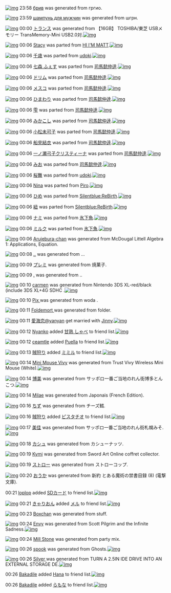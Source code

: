 [![img](http://gdrive-cdn.herokuapp.com/get/0B-nxIpt4DE2TbmczLU8wcFc2Mzg/50x50x,PD0,PB1,PD1,P80,PD0,PB8,PD0,PB2.png,qw=88,ah=88,aface=true.pagespeed.ic.QPekG7auk0.png)](http://www.barcodekanojo.com/kanojo/2890423/%D0%B1%D1%80%D0%B8%D0%B2) 23:58 [брив](http://www.barcodekanojo.com/kanojo/2890423/%D0%B1%D1%80%D0%B8%D0%B2) was generated from гргио.

[![img](http://gdrive-cdn.herokuapp.com/get/0B-nxIpt4DE2TV0tOazNNTm9YRFE/50x50x,PD1,P88,PD0,PB0,PD0,PBC,PD0,PBF,PD1,P83,PD0,PBD,PD1,P8C,P20,PD0,PB4,PD0,PBB,PD1,P8F,P20,PD0,PBC,PD1,P83,PD0,PB6,PD1,P87,PD0,PB8,PD0,PBD.png,qw=88,ah=88,aface=true.pagespeed.ic.4sNfxs9dev.png)](http://www.barcodekanojo.com/kanojo/2890424/%D1%88%D0%B0%D0%BC%D0%BF%D1%83%D0%BD%D1%8C%20%D0%B4%D0%BB%D1%8F%20%D0%BC%D1%83%D0%B6%D1%87%D0%B8%D0%BD) 23:59 [шампунь для мужчин](http://www.barcodekanojo.com/kanojo/2890424/%D1%88%D0%B0%D0%BC%D0%BF%D1%83%D0%BD%D1%8C%20%D0%B4%D0%BB%D1%8F%20%D0%BC%D1%83%D0%B6%D1%87%D0%B8%D0%BD) was generated from шгрн.

[![img](http://gdrive-cdn.herokuapp.com/get/0B-nxIpt4DE2TeG5wbXVKUnptSkU/50x50x,PE3,P83,P88,PE3,P83,PA9,PE3,P83,PB3,PE3,P82,PB9.png,qw=88,ah=88,aface=true.pagespeed.ic.XCwpEZIyMQ.png)](http://www.barcodekanojo.com/kanojo/2890425/%E3%83%88%E3%83%A9%E3%83%B3%E3%82%B9) 00:00 [トランス](http://www.barcodekanojo.com/kanojo/2890425/%E3%83%88%E3%83%A9%E3%83%B3%E3%82%B9) was generated from 【16GB】 TOSHIBA/東芝 USBメモリー TransMemory-Mini USB2.0対.[![img](http://gdrive-cdn.herokuapp.com/get/0B-nxIpt4DE2TcGsyWTRNR1UxVEk/50x50x,PE3,P80,P9016GB,PE3,P80,P91,P20TOSHIBA,P2F,PE6,P9D,PB1,PE8,P8A,P9D,P20USB,PE3,P83,PA1,PE3,P83,PA2,PE3,P83,PAA,PE3,P83,PBC,P20TransMemory-Mini,P20USB2.0,PE5,PAF,PBE.jpg,qw=88,ah=88.pagespeed.ic.RHLQQj-IP3.jpg)](http://www.barcodekanojo.com/product_images/barcode/5513425/1397660352/50x50x,PE3,P80,P9016GB,PE3,P80,P91,P20TOSHIBA,P2F,PE6,P9D,PB1,PE8,P8A,P9D,P20USB,PE3,P83,PA1,PE3,P83,PA2,PE3,P83,PAA,PE3,P83,PBC,P20TransMemory-Mini,P20USB2.0,PE5,PAF,PBE.jpg,qw=88,ah=88.pagespeed.ic.RHLQQj-IP3.jpg) 

[![img](http://gdrive-cdn.herokuapp.com/get/0B-nxIpt4DE2TamRJVFRLXzc2WW8/Stacy.png)](http://www.barcodekanojo.com/kanojo/2816117/Stacy) 00:06 [Stacy](http://www.barcodekanojo.com/kanojo/2816117/Stacy) was parted from [HI I'M MATT](http://www.barcodekanojo.com/kanojo/2816117/Stacy).[![img](http://gdrive-cdn.herokuapp.com/get/0B-nxIpt4DE2TMHNDaktHY1BRWWc/HI+I%27M+MATT.jpg)](http://www.barcodekanojo.com/user/261287/HI%20I%27M%20MATT) 

[![img](http://gdrive-cdn.herokuapp.com/get/0B-nxIpt4DE2TOVN6eW9KX1FwMVE/%E5%8D%83%E6%AD%B3.png)](http://www.barcodekanojo.com/kanojo/1285459/%E5%8D%83%E6%AD%B3) 00:06 [千歳](http://www.barcodekanojo.com/kanojo/1285459/%E5%8D%83%E6%AD%B3) was parted from [udoki](http://www.barcodekanojo.com/kanojo/1285459/%E5%8D%83%E6%AD%B3).[![img](http://gdrive-cdn.herokuapp.com/get/0B-nxIpt4DE2TblVmV2VreDFlWGc/udoki.jpg)](http://www.barcodekanojo.com/user/274869/udoki) 

[![img](http://gdrive-cdn.herokuapp.com/get/0B-nxIpt4DE2TSmhfR0o0cUd6SnM/%E4%B8%83%E6%A3%AE%20%E3%81%B5%E3%81%87%E3%81%99.png)](http://www.barcodekanojo.com/kanojo/2376567/%E4%B8%83%E6%A3%AE%20%E3%81%B5%E3%81%87%E3%81%99) 00:06 [七森 ふぇす](http://www.barcodekanojo.com/kanojo/2376567/%E4%B8%83%E6%A3%AE%20%E3%81%B5%E3%81%87%E3%81%99) was parted from [司馬懿仲逹](http://www.barcodekanojo.com/kanojo/2376567/%E4%B8%83%E6%A3%AE%20%E3%81%B5%E3%81%87%E3%81%99).[![img](http://gdrive-cdn.herokuapp.com/get/0B-nxIpt4DE2TXzE1U3pXSThGX2M/%E5%8F%B8%E9%A6%AC%E6%87%BF%E4%BB%B2%E9%80%B9.jpg)](http://www.barcodekanojo.com/user/209004/%E5%8F%B8%E9%A6%AC%E6%87%BF%E4%BB%B2%E9%80%B9) 

[![img](http://gdrive-cdn.herokuapp.com/get/0B-nxIpt4DE2TSGJtTkZtVTlKSkU/%E3%83%89%E3%83%AA%E3%83%A0.png)](http://www.barcodekanojo.com/kanojo/1233233/%E3%83%89%E3%83%AA%E3%83%A0) 00:06 [ドリム](http://www.barcodekanojo.com/kanojo/1233233/%E3%83%89%E3%83%AA%E3%83%A0) was parted from [司馬懿仲逹](http://www.barcodekanojo.com/kanojo/1233233/%E3%83%89%E3%83%AA%E3%83%A0).[![img](http://gdrive-cdn.herokuapp.com/get/0B-nxIpt4DE2TXzE1U3pXSThGX2M/%E5%8F%B8%E9%A6%AC%E6%87%BF%E4%BB%B2%E9%80%B9.jpg)](http://www.barcodekanojo.com/user/209004/%E5%8F%B8%E9%A6%AC%E6%87%BF%E4%BB%B2%E9%80%B9) 

[![img](http://gdrive-cdn.herokuapp.com/get/0B-nxIpt4DE2TY3RXNTVCNE1SSUU/%E3%83%A1%E3%82%B9%E3%82%B3.png)](http://www.barcodekanojo.com/kanojo/1249754/%E3%83%A1%E3%82%B9%E3%82%B3) 00:06 [メスコ](http://www.barcodekanojo.com/kanojo/1249754/%E3%83%A1%E3%82%B9%E3%82%B3) was parted from [司馬懿仲逹](http://www.barcodekanojo.com/kanojo/1249754/%E3%83%A1%E3%82%B9%E3%82%B3).[![img](http://gdrive-cdn.herokuapp.com/get/0B-nxIpt4DE2TXzE1U3pXSThGX2M/%E5%8F%B8%E9%A6%AC%E6%87%BF%E4%BB%B2%E9%80%B9.jpg)](http://www.barcodekanojo.com/user/209004/%E5%8F%B8%E9%A6%AC%E6%87%BF%E4%BB%B2%E9%80%B9) 

[![img](http://gdrive-cdn.herokuapp.com/get/0B-nxIpt4DE2TRzIybmNldDY4QXM/%E3%81%B2%E3%81%BE%E3%82%8F%E3%82%8A.png)](http://www.barcodekanojo.com/kanojo/2076639/%E3%81%B2%E3%81%BE%E3%82%8F%E3%82%8A) 00:06 [ひまわり](http://www.barcodekanojo.com/kanojo/2076639/%E3%81%B2%E3%81%BE%E3%82%8F%E3%82%8A) was parted from [司馬懿仲逹](http://www.barcodekanojo.com/kanojo/2076639/%E3%81%B2%E3%81%BE%E3%82%8F%E3%82%8A).[![img](http://gdrive-cdn.herokuapp.com/get/0B-nxIpt4DE2TXzE1U3pXSThGX2M/%E5%8F%B8%E9%A6%AC%E6%87%BF%E4%BB%B2%E9%80%B9.jpg)](http://www.barcodekanojo.com/user/209004/%E5%8F%B8%E9%A6%AC%E6%87%BF%E4%BB%B2%E9%80%B9) 

[![img](http://gdrive-cdn.herokuapp.com/get/0B-nxIpt4DE2TcEhDeW9mdVU2TUk/%E9%9B%AB.png)](http://www.barcodekanojo.com/kanojo/2237131/%E9%9B%AB) 00:06 [雫](http://www.barcodekanojo.com/kanojo/2237131/%E9%9B%AB) was parted from [司馬懿仲逹](http://www.barcodekanojo.com/kanojo/2237131/%E9%9B%AB).[![img](http://gdrive-cdn.herokuapp.com/get/0B-nxIpt4DE2TXzE1U3pXSThGX2M/%E5%8F%B8%E9%A6%AC%E6%87%BF%E4%BB%B2%E9%80%B9.jpg)](http://www.barcodekanojo.com/user/209004/%E5%8F%B8%E9%A6%AC%E6%87%BF%E4%BB%B2%E9%80%B9) 

[![img](http://gdrive-cdn.herokuapp.com/get/0B-nxIpt4DE2TZDdBRzJCc2pmanM/%E3%81%BF%E3%81%8B%E3%81%93%E3%81%97.png)](http://www.barcodekanojo.com/kanojo/2229404/%E3%81%BF%E3%81%8B%E3%81%93%E3%81%97) 00:06 [みかこし](http://www.barcodekanojo.com/kanojo/2229404/%E3%81%BF%E3%81%8B%E3%81%93%E3%81%97) was parted from [司馬懿仲逹](http://www.barcodekanojo.com/kanojo/2229404/%E3%81%BF%E3%81%8B%E3%81%93%E3%81%97).[![img](http://gdrive-cdn.herokuapp.com/get/0B-nxIpt4DE2TXzE1U3pXSThGX2M/%E5%8F%B8%E9%A6%AC%E6%87%BF%E4%BB%B2%E9%80%B9.jpg)](http://www.barcodekanojo.com/user/209004/%E5%8F%B8%E9%A6%AC%E6%87%BF%E4%BB%B2%E9%80%B9) 

[![img](http://gdrive-cdn.herokuapp.com/get/0B-nxIpt4DE2TVXdXZ2QwNk1QbGs/%E5%B0%8F%E6%9D%BE%E6%9C%AA%E5%8F%AF%E5%AD%90.png)](http://www.barcodekanojo.com/kanojo/2261065/%E5%B0%8F%E6%9D%BE%E6%9C%AA%E5%8F%AF%E5%AD%90) 00:06 [小松未可子](http://www.barcodekanojo.com/kanojo/2261065/%E5%B0%8F%E6%9D%BE%E6%9C%AA%E5%8F%AF%E5%AD%90) was parted from [司馬懿仲逹](http://www.barcodekanojo.com/kanojo/2261065/%E5%B0%8F%E6%9D%BE%E6%9C%AA%E5%8F%AF%E5%AD%90).[![img](http://gdrive-cdn.herokuapp.com/get/0B-nxIpt4DE2TXzE1U3pXSThGX2M/%E5%8F%B8%E9%A6%AC%E6%87%BF%E4%BB%B2%E9%80%B9.jpg)](http://www.barcodekanojo.com/user/209004/%E5%8F%B8%E9%A6%AC%E6%87%BF%E4%BB%B2%E9%80%B9) 

[![img](http://gdrive-cdn.herokuapp.com/get/0B-nxIpt4DE2TQ1lTWk1wTWlDVGc/%E8%88%B9%E8%A6%8B%E7%B5%90%E8%A1%A3.png)](http://www.barcodekanojo.com/kanojo/1825380/%E8%88%B9%E8%A6%8B%E7%B5%90%E8%A1%A3) 00:06 [船見結衣](http://www.barcodekanojo.com/kanojo/1825380/%E8%88%B9%E8%A6%8B%E7%B5%90%E8%A1%A3) was parted from [司馬懿仲逹](http://www.barcodekanojo.com/kanojo/1825380/%E8%88%B9%E8%A6%8B%E7%B5%90%E8%A1%A3).[![img](http://gdrive-cdn.herokuapp.com/get/0B-nxIpt4DE2TXzE1U3pXSThGX2M/%E5%8F%B8%E9%A6%AC%E6%87%BF%E4%BB%B2%E9%80%B9.jpg)](http://www.barcodekanojo.com/user/209004/%E5%8F%B8%E9%A6%AC%E6%87%BF%E4%BB%B2%E9%80%B9) 

[![img](http://gdrive-cdn.herokuapp.com/get/0B-nxIpt4DE2TZFVsaVl1VzdDV3c/%E4%B8%80%E3%83%8E%E7%80%AC%E5%BC%93%E5%AD%90%E3%82%AF%E3%83%AA%E3%82%B9%E3%83%86%E3%82%A3%E3%83%BC%E3%83%8A.png)](http://www.barcodekanojo.com/kanojo/403048/%E4%B8%80%E3%83%8E%E7%80%AC%E5%BC%93%E5%AD%90%E3%82%AF%E3%83%AA%E3%82%B9%E3%83%86%E3%82%A3%E3%83%BC%E3%83%8A) 00:06 [一ノ瀬弓子クリスティーナ](http://www.barcodekanojo.com/kanojo/403048/%E4%B8%80%E3%83%8E%E7%80%AC%E5%BC%93%E5%AD%90%E3%82%AF%E3%83%AA%E3%82%B9%E3%83%86%E3%82%A3%E3%83%BC%E3%83%8A) was parted from [司馬懿仲逹](http://www.barcodekanojo.com/kanojo/403048/%E4%B8%80%E3%83%8E%E7%80%AC%E5%BC%93%E5%AD%90%E3%82%AF%E3%83%AA%E3%82%B9%E3%83%86%E3%82%A3%E3%83%BC%E3%83%8A).[![img](http://gdrive-cdn.herokuapp.com/get/0B-nxIpt4DE2TXzE1U3pXSThGX2M/%E5%8F%B8%E9%A6%AC%E6%87%BF%E4%BB%B2%E9%80%B9.jpg)](http://www.barcodekanojo.com/user/209004/%E5%8F%B8%E9%A6%AC%E6%87%BF%E4%BB%B2%E9%80%B9) 

[![img](http://gdrive-cdn.herokuapp.com/get/0B-nxIpt4DE2TSFllaU83UTB5ZW8/%E3%81%BF%E3%81%8A.png)](http://www.barcodekanojo.com/kanojo/2582087/%E3%81%BF%E3%81%8A) 00:06 [みお](http://www.barcodekanojo.com/kanojo/2582087/%E3%81%BF%E3%81%8A) was parted from [司馬懿仲逹](http://www.barcodekanojo.com/kanojo/2582087/%E3%81%BF%E3%81%8A).[![img](http://gdrive-cdn.herokuapp.com/get/0B-nxIpt4DE2TXzE1U3pXSThGX2M/%E5%8F%B8%E9%A6%AC%E6%87%BF%E4%BB%B2%E9%80%B9.jpg)](http://www.barcodekanojo.com/user/209004/%E5%8F%B8%E9%A6%AC%E6%87%BF%E4%BB%B2%E9%80%B9) 

[![img](http://gdrive-cdn.herokuapp.com/get/0B-nxIpt4DE2TY2E2UmpNcGVQalU/%E6%A1%9C%E8%88%9E.png)](http://www.barcodekanojo.com/kanojo/1249688/%E6%A1%9C%E8%88%9E) 00:06 [桜舞](http://www.barcodekanojo.com/kanojo/1249688/%E6%A1%9C%E8%88%9E) was parted from [udoki](http://www.barcodekanojo.com/kanojo/1249688/%E6%A1%9C%E8%88%9E).[![img](http://gdrive-cdn.herokuapp.com/get/0B-nxIpt4DE2TblVmV2VreDFlWGc/udoki.jpg)](http://www.barcodekanojo.com/user/274869/udoki) 

[![img](http://gdrive-cdn.herokuapp.com/get/0B-nxIpt4DE2TWk9FMWRVZjFpd3c/Nina.png)](http://www.barcodekanojo.com/kanojo/2733911/Nina) 00:06 [Nina](http://www.barcodekanojo.com/kanojo/2733911/Nina) was parted from [Piro](http://www.barcodekanojo.com/kanojo/2733911/Nina).[![img](http://gdrive-cdn.herokuapp.com/get/0B-nxIpt4DE2Tb0FKMlVwaXQtUWs/Piro.jpg)](http://www.barcodekanojo.com/user/263015/Piro) 

[![img](http://gdrive-cdn.herokuapp.com/get/0B-nxIpt4DE2TemVZS2xxZldqcjg/%E3%81%B2%E3%82%81.png)](http://www.barcodekanojo.com/kanojo/56478/%E3%81%B2%E3%82%81) 00:06 [ひめ](http://www.barcodekanojo.com/kanojo/56478/%E3%81%B2%E3%82%81) was parted from [Silentblue:ReBirth](http://www.barcodekanojo.com/kanojo/56478/%E3%81%B2%E3%82%81).[![img](http://gdrive-cdn.herokuapp.com/get/0B-nxIpt4DE2TR1NLanlzVEFOQUk/Silentblue%3AReBirth.jpg)](http://www.barcodekanojo.com/user/235162/Silentblue%3AReBirth) 

[![img](http://gdrive-cdn.herokuapp.com/get/0B-nxIpt4DE2Tc3ZvRllydk1RSE0/%E7%B4%90.png)](http://www.barcodekanojo.com/kanojo/231554/%E7%B4%90) 00:06 [紐](http://www.barcodekanojo.com/kanojo/231554/%E7%B4%90) was parted from [Silentblue:ReBirth](http://www.barcodekanojo.com/kanojo/231554/%E7%B4%90).[![img](http://gdrive-cdn.herokuapp.com/get/0B-nxIpt4DE2TR1NLanlzVEFOQUk/Silentblue%3AReBirth.jpg)](http://www.barcodekanojo.com/user/235162/Silentblue%3AReBirth) 

[![img](http://gdrive-cdn.herokuapp.com/get/0B-nxIpt4DE2TMGFvdEhHM3JFWDg/%E3%83%8A%E3%83%9F.png)](http://www.barcodekanojo.com/kanojo/2825909/%E3%83%8A%E3%83%9F) 00:06 [ナミ](http://www.barcodekanojo.com/kanojo/2825909/%E3%83%8A%E3%83%9F) was parted from [氷下魚](http://www.barcodekanojo.com/kanojo/2825909/%E3%83%8A%E3%83%9F).[![img](http://gdrive-cdn.herokuapp.com/get/0B-nxIpt4DE2Td3liYURfLTM0bDg/%E6%B0%B7%E4%B8%8B%E9%AD%9A.jpg)](http://www.barcodekanojo.com/user/246836/%E6%B0%B7%E4%B8%8B%E9%AD%9A) 

[![img](http://gdrive-cdn.herokuapp.com/get/0B-nxIpt4DE2TbFljVFNKRE50Ymc/%E3%83%9F%E3%83%AB%E3%82%AF.png)](http://www.barcodekanojo.com/kanojo/2826665/%E3%83%9F%E3%83%AB%E3%82%AF) 00:06 [ミルク](http://www.barcodekanojo.com/kanojo/2826665/%E3%83%9F%E3%83%AB%E3%82%AF) was parted from [氷下魚](http://www.barcodekanojo.com/kanojo/2826665/%E3%83%9F%E3%83%AB%E3%82%AF).[![img](http://gdrive-cdn.herokuapp.com/get/0B-nxIpt4DE2Td3liYURfLTM0bDg/%E6%B0%B7%E4%B8%8B%E9%AD%9A.jpg)](http://www.barcodekanojo.com/user/246836/%E6%B0%B7%E4%B8%8B%E9%AD%9A) 

[![img](http://gdrive-cdn.herokuapp.com/get/0B-nxIpt4DE2TZmM4bjRteVpjSnM/Arujebura-chan.png)](http://www.barcodekanojo.com/kanojo/2890426/Arujebura-chan) 00:06 [Arujebura-chan](http://www.barcodekanojo.com/kanojo/2890426/Arujebura-chan) was generated from McDougal Littell Algebra 1: Applications, Equation.

[![img](http://gdrive-cdn.herokuapp.com/get/0B-nxIpt4DE2TLUhYTXVWRHhxN2s/...png)](http://www.barcodekanojo.com/kanojo/2890427/..) 00:08 [..](http://www.barcodekanojo.com/kanojo/2890427/..) was generated from ...

[![img](http://gdrive-cdn.herokuapp.com/get/0B-nxIpt4DE2TVDlmb1l5dk53TkU/50x50x,PE3,P83,P97,PE3,P83,PAC,PE3,P83,P9F.png,qw=88,ah=88,aface=true.pagespeed.ic._cGV1PkO-d.png)](http://www.barcodekanojo.com/kanojo/2890428/%E3%83%97%E3%83%AC%E3%83%9F) 00:09 [プレミ](http://www.barcodekanojo.com/kanojo/2890428/%E3%83%97%E3%83%AC%E3%83%9F) was generated from 焼菓子.

[![img](http://gdrive-cdn.herokuapp.com/get/0B-nxIpt4DE2TLXpHNHZoRXlWWkk/50x50x..png,qw=88,ah=88,aface=true.pagespeed.ic.tuS5TWWBTg.png)](http://www.barcodekanojo.com/kanojo/2890429/.) 00:09 [.](http://www.barcodekanojo.com/kanojo/2890429/.) was generated from ..

[![img](http://gdrive-cdn.herokuapp.com/get/0B-nxIpt4DE2TRFd6cU56UmtEOXM/50x50xcarmen.png,qw=88,ah=88,aface=true.pagespeed.ic.tCalBKN857.png)](http://www.barcodekanojo.com/kanojo/2890430/carmen) 00:10 [carmen](http://www.barcodekanojo.com/kanojo/2890430/carmen) was generated from Nintendo 3DS XL-red/black (include 3DS XL+4G SDHC .[![img](http://gdrive-cdn.herokuapp.com/get/0B-nxIpt4DE2TVGxYS0NQMTF3WUk/50x50xNintendo,P203DS,P20XL-red,P2Fblack,P20,P28include,P203DS,P20XL,P2B4G,P20SDHC,P20.jpg,qw=88,ah=88.pagespeed.ic.abdR3okYFO.jpg)](http://www.barcodekanojo.com/product_images/barcode/5513430/1397660953/50x50xNintendo,P203DS,P20XL-red,P2Fblack,P20,P28include,P203DS,P20XL,P2B4G,P20SDHC,P20.jpg,qw=88,ah=88.pagespeed.ic.abdR3okYFO.jpg) 

[![img](http://gdrive-cdn.herokuapp.com/get/0B-nxIpt4DE2TOFFKbWd0dWI5VjA/50x50xPix,P20.png,qw=88,ah=88,aface=true.pagespeed.ic.kPibNecg0F.png)](http://www.barcodekanojo.com/kanojo/2890431/Pix%20) 00:10 [Pix ](http://www.barcodekanojo.com/kanojo/2890431/Pix%20) was generated from woda .

[![img](http://gdrive-cdn.herokuapp.com/get/0B-nxIpt4DE2TQjZlQ1ZYanFELTg/50x50xFoldemort,P20.png,qw=88,ah=88,aface=true.pagespeed.ic.ETtESUPAGg.png)](http://www.barcodekanojo.com/kanojo/2890432/Foldemort%20) 00:11 [Foldemort ](http://www.barcodekanojo.com/kanojo/2890432/Foldemort%20) was generated from folder.

[![img](http://gdrive-cdn.herokuapp.com/get/0B-nxIpt4DE2TOEZLXzBlUmRseEE/50x50x,PE6,P84,P9B,PE6,PB5,PB7,PE6,P81,P8B,P40yanyan.jpg,qw=88,ah=88.pagespeed.ic.QzlbQZ3BCx.jpg)](http://www.barcodekanojo.com/user/400871/%E6%84%9B%E6%B5%B7%E6%81%8B%40yanyan) 00:11 [愛海恋@yanyan](http://www.barcodekanojo.com/user/400871/%E6%84%9B%E6%B5%B7%E6%81%8B%40yanyan) get married with [Jinny](http://www.barcodekanojo.com/kanojo/2503878/Jinny).[![img](http://gdrive-cdn.herokuapp.com/get/0B-nxIpt4DE2TdTk1UXFBYUVGRUU/50x50xJinny.png,qw=88,ah=88,aface=true.pagespeed.ic.LLRCXBL1zf.png)](http://www.barcodekanojo.com/kanojo/2503878/Jinny) 

[![img](http://gdrive-cdn.herokuapp.com/get/0B-nxIpt4DE2TNjRVUDM5X0h0cUU/50x50xNyanko.jpg,qw=88,ah=88.pagespeed.ic.urBVE6w2sT.jpg)](http://www.barcodekanojo.com/user/405474/Nyanko) 00:12 [Nyanko](http://www.barcodekanojo.com/user/405474/Nyanko) added [甘熟 しゃべ](http://www.barcodekanojo.com/kanojo/2136261/%E7%94%98%E7%86%9F%20%E3%81%97%E3%82%83%E3%81%B9) to friend list.[![img](http://gdrive-cdn.herokuapp.com/get/0B-nxIpt4DE2TY3ozcGd6UERpYVU/50x50x,PE7,P94,P98,PE7,P86,P9F,P20,PE3,P81,P97,PE3,P82,P83,PE3,P81,PB9.png,qw=88,ah=88,aface=true.pagespeed.ic.djlbWQpIPP.png)](http://www.barcodekanojo.com/kanojo/2136261/%E7%94%98%E7%86%9F%20%E3%81%97%E3%82%83%E3%81%B9) 

[![img](http://gdrive-cdn.herokuapp.com/get/0B-nxIpt4DE2TWEpnRnVsOTdFZnc/ceamtle.jpg)](http://www.barcodekanojo.com/user/448054/ceamtle) 00:12 [ceamtle](http://www.barcodekanojo.com/user/448054/ceamtle) added [Puella](http://www.barcodekanojo.com/kanojo/2795187/Puella) to friend list.[![img](http://gdrive-cdn.herokuapp.com/get/0B-nxIpt4DE2TQjBSUFNIeTEyM0E/Puella.png)](http://www.barcodekanojo.com/kanojo/2795187/Puella) 

[![img](http://gdrive-cdn.herokuapp.com/get/0B-nxIpt4DE2TRmtMTlNEelZMSkk/%E8%B3%8A%E7%8B%A9%E3%82%8A.jpg)](http://www.barcodekanojo.com/user/29494/%E8%B3%8A%E7%8B%A9%E3%82%8A) 00:13 [賊狩り](http://www.barcodekanojo.com/user/29494/%E8%B3%8A%E7%8B%A9%E3%82%8A) added [ミミル](http://www.barcodekanojo.com/kanojo/2624531/%E3%83%9F%E3%83%9F%E3%83%AB) to friend list.[![img](http://gdrive-cdn.herokuapp.com/get/0B-nxIpt4DE2TY2hINHc5Y3F4YmM/%E3%83%9F%E3%83%9F%E3%83%AB.png)](http://www.barcodekanojo.com/kanojo/2624531/%E3%83%9F%E3%83%9F%E3%83%AB) 

[![img](http://gdrive-cdn.herokuapp.com/get/0B-nxIpt4DE2TTnR0aUVjSEk0RWM/Mini%20Mouse%20Vivy.png)](http://www.barcodekanojo.com/kanojo/2890433/Mini%20Mouse%20Vivy) 00:14 [Mini Mouse Vivy](http://www.barcodekanojo.com/kanojo/2890433/Mini%20Mouse%20Vivy) was generated from Trust Vivy Wireless Mini Mouse (White).[![img](http://gdrive-cdn.herokuapp.com/get/0B-nxIpt4DE2TRGVOTmlqT2gydFU/Trust%20Vivy%20Wireless%20Mini%20Mouse%20%28White%29.jpg)](http://www.barcodekanojo.com/product_images/barcode/5513436/1397661210/Trust%20Vivy%20Wireless%20Mini%20Mouse%20%28White%29.jpg) 

[![img](http://gdrive-cdn.herokuapp.com/get/0B-nxIpt4DE2TYVRMZ21PS1hkYW8/%E5%8D%9A%E7%BE%8E.png)](http://www.barcodekanojo.com/kanojo/2890434/%E5%8D%9A%E7%BE%8E) 00:14 [博美](http://www.barcodekanojo.com/kanojo/2890434/%E5%8D%9A%E7%BE%8E) was generated from サッポロ一番ご当地のれん街博多とんこつ.[![img](http://gdrive-cdn.herokuapp.com/get/0B-nxIpt4DE2TM3doT0ZRMUpTYzA/%E3%82%B5%E3%83%83%E3%83%9D%E3%83%AD%E4%B8%80%E7%95%AA%E3%81%94%E5%BD%93%E5%9C%B0%E3%81%AE%E3%82%8C%E3%82%93%E8%A1%97%E5%8D%9A%E5%A4%9A%E3%81%A8%E3%82%93%E3%81%93%E3%81%A4.jpg)](http://www.barcodekanojo.com/product_images/barcode/5513437/1397661254/%E3%82%B5%E3%83%83%E3%83%9D%E3%83%AD%E4%B8%80%E7%95%AA%E3%81%94%E5%BD%93%E5%9C%B0%E3%81%AE%E3%82%8C%E3%82%93%E8%A1%97%E5%8D%9A%E5%A4%9A%E3%81%A8%E3%82%93%E3%81%93%E3%81%A4.jpg) 

[![img](http://gdrive-cdn.herokuapp.com/get/0B-nxIpt4DE2TeE5GRjZYa05RVlU/Milae.png)](http://www.barcodekanojo.com/kanojo/2890435/Milae) 00:14 [Milae](http://www.barcodekanojo.com/kanojo/2890435/Milae) was generated from Japonais (French Edition).

[![img](http://gdrive-cdn.herokuapp.com/get/0B-nxIpt4DE2TRGFadnZNWDVsWEU/50x50x,PE3,P81,PA1,PE3,P81,P9A.png,qw=88,ah=88,aface=true.pagespeed.ic.F26SzE2O0l.png)](http://www.barcodekanojo.com/kanojo/2890436/%E3%81%A1%E3%81%9A) 00:16 [ちず](http://www.barcodekanojo.com/kanojo/2890436/%E3%81%A1%E3%81%9A) was generated from チーズ鱈.

[![img](http://gdrive-cdn.herokuapp.com/get/0B-nxIpt4DE2TRmtMTlNEelZMSkk/%E8%B3%8A%E7%8B%A9%E3%82%8A.jpg)](http://www.barcodekanojo.com/user/29494/%E8%B3%8A%E7%8B%A9%E3%82%8A) 00:16 [賊狩り](http://www.barcodekanojo.com/user/29494/%E8%B3%8A%E7%8B%A9%E3%82%8A) added [ピスタチオ](http://www.barcodekanojo.com/kanojo/2624342/%E3%83%94%E3%82%B9%E3%82%BF%E3%83%81%E3%82%AA) to friend list.[![img](http://gdrive-cdn.herokuapp.com/get/0B-nxIpt4DE2TaklzcVl4cmtwVUk/50x50x,PE3,P83,P94,PE3,P82,PB9,PE3,P82,PBF,PE3,P83,P81,PE3,P82,PAA.png,qw=88,ah=88,aface=true.pagespeed.ic.Hjk4zDd4vv.png)](http://www.barcodekanojo.com/kanojo/2624342/%E3%83%94%E3%82%B9%E3%82%BF%E3%83%81%E3%82%AA) 

[![img](http://gdrive-cdn.herokuapp.com/get/0B-nxIpt4DE2TWVI5UE5nQ2c4MmM/50x50x,PE7,PBE,P8E,PE4,PBD,PB3.png,qw=88,ah=88,aface=true.pagespeed.ic.h4HVBxol30.png)](http://www.barcodekanojo.com/kanojo/2890437/%E7%BE%8E%E4%BD%B3) 00:17 [美佳](http://www.barcodekanojo.com/kanojo/2890437/%E7%BE%8E%E4%BD%B3) was generated from サッポロ一番ご当地のれん街札幌みそ.[![img](http://gdrive-cdn.herokuapp.com/get/0B-nxIpt4DE2TamR1MXMtTXJHM2s/50x50x,PE3,P82,PB5,PE3,P83,P83,PE3,P83,P9D,PE3,P83,PAD,PE4,PB8,P80,PE7,P95,PAA,PE3,P81,P94,PE5,PBD,P93,PE5,P9C,PB0,PE3,P81,PAE,PE3,P82,P8C,PE3,P82,P93,PE8,PA1,P97,PE6,P9C,PAD,PE5,PB9,P8C,PE3,P81,PBF,PE3,P81,P9D.jpg,qw=88,ah=88.pagespeed.ic.6KNuNt_w3k.jpg)](http://www.barcodekanojo.com/product_images/barcode/5513441/1397661389/50x50x,PE3,P82,PB5,PE3,P83,P83,PE3,P83,P9D,PE3,P83,PAD,PE4,PB8,P80,PE7,P95,PAA,PE3,P81,P94,PE5,PBD,P93,PE5,P9C,PB0,PE3,P81,PAE,PE3,P82,P8C,PE3,P82,P93,PE8,PA1,P97,PE6,P9C,PAD,PE5,PB9,P8C,PE3,P81,PBF,PE3,P81,P9D.jpg,qw=88,ah=88.pagespeed.ic.6KNuNt_w3k.jpg) 

[![img](http://gdrive-cdn.herokuapp.com/get/0B-nxIpt4DE2TbGUwbjAwaUFJU0E/50x50x,PE3,P82,PAB,PE3,P82,PB7,PE3,P83,PA5.png,qw=88,ah=88,aface=true.pagespeed.ic.5uv82WCp_c.png)](http://www.barcodekanojo.com/kanojo/2890438/%E3%82%AB%E3%82%B7%E3%83%A5) 00:18 [カシュ](http://www.barcodekanojo.com/kanojo/2890438/%E3%82%AB%E3%82%B7%E3%83%A5) was generated from カシューナッツ.

[![img](http://gdrive-cdn.herokuapp.com/get/0B-nxIpt4DE2TMXd1Z01PUjRfWVE/50x50xKymi.png,qw=88,ah=88,aface=true.pagespeed.ic.i_uLnCUVsy.png)](http://www.barcodekanojo.com/kanojo/2890439/Kymi) 00:19 [Kymi](http://www.barcodekanojo.com/kanojo/2890439/Kymi) was generated from Sword Art Online coffret collector.

[![img](http://gdrive-cdn.herokuapp.com/get/0B-nxIpt4DE2TTEQtVzhvdFhkcUk/50x50x,PE3,P82,PB9,PE3,P83,P88,PE3,P83,PAD,PE3,P83,PBC.png,qw=88,ah=88,aface=true.pagespeed.ic.DkeNNIfuv4.png)](http://www.barcodekanojo.com/kanojo/2890440/%E3%82%B9%E3%83%88%E3%83%AD%E3%83%BC) 00:19 [ストロー](http://www.barcodekanojo.com/kanojo/2890440/%E3%82%B9%E3%83%88%E3%83%AD%E3%83%BC) was generated from ストローコップ.

[![img](http://gdrive-cdn.herokuapp.com/get/0B-nxIpt4DE2TMEJtX2VqSEVQbzA/50x50x,PE3,P81,P8A,PE3,P81,P86,PE3,P81,P8B.png,qw=88,ah=88,aface=true.pagespeed.ic.xpcPGb4ZZm.png)](http://www.barcodekanojo.com/kanojo/2890441/%E3%81%8A%E3%81%86%E3%81%8B) 00:20 [おうか](http://www.barcodekanojo.com/kanojo/2890441/%E3%81%8A%E3%81%86%E3%81%8B) was generated from 新約 とある魔術の禁書目録 (8) (電撃文庫).

00:21 [loplop](http://www.barcodekanojo.com/user/412180/loplop) added [SDカード](http://www.barcodekanojo.com/kanojo/2316845/SD%E3%82%AB%E3%83%BC%E3%83%89) to friend list.[![img](http://gdrive-cdn.herokuapp.com/get/0B-nxIpt4DE2TRzRXV1dpLWE3WFk/50x50xSD,PE3,P82,PAB,PE3,P83,PBC,PE3,P83,P89.png,qw=88,ah=88,aface=true.pagespeed.ic.ya0TloaQbg.png)](http://www.barcodekanojo.com/kanojo/2316845/SD%E3%82%AB%E3%83%BC%E3%83%89) 

[![img](http://gdrive-cdn.herokuapp.com/get/0B-nxIpt4DE2Tb0RWN2VBbzJ3Z0E/50x50x,PE3,P81,P8D,PE3,P82,P83,PE3,P82,P8A,PE3,P81,P8A,PE3,P82,P93.jpg,qw=88,ah=88.pagespeed.ic.wb5Ug76VjL.jpg)](http://www.barcodekanojo.com/user/208167/%E3%81%8D%E3%82%83%E3%82%8A%E3%81%8A%E3%82%93) 00:21 [きゃりおん](http://www.barcodekanojo.com/user/208167/%E3%81%8D%E3%82%83%E3%82%8A%E3%81%8A%E3%82%93) added [メル](http://www.barcodekanojo.com/kanojo/2641284/%E3%83%A1%E3%83%AB) to friend list.[![img](http://gdrive-cdn.herokuapp.com/get/0B-nxIpt4DE2TVDI0Y0xINk5idEk/50x50x,PE3,P83,PA1,PE3,P83,PAB.png,qw=88,ah=88,aface=true.pagespeed.ic.qLy7caWt4V.png)](http://www.barcodekanojo.com/kanojo/2641284/%E3%83%A1%E3%83%AB) 

[![img](http://gdrive-cdn.herokuapp.com/get/0B-nxIpt4DE2TNXc3OGRxbkdPM2M/Boxchan.png)](http://www.barcodekanojo.com/kanojo/2890442/Boxchan) 00:23 [Boxchan](http://www.barcodekanojo.com/kanojo/2890442/Boxchan) was generated from stuff.

[![img](http://gdrive-cdn.herokuapp.com/get/0B-nxIpt4DE2TZ0diVV95VnFZYlU/50x50xEnvy.png,qw=88,ah=88,aface=true.pagespeed.ic.7zPS1SGLM-.png)](http://www.barcodekanojo.com/kanojo/2890443/Envy) 00:24 [Envy](http://www.barcodekanojo.com/kanojo/2890443/Envy) was generated from Scott Pilgrim and the Infinite Sadness.[![img](http://gdrive-cdn.herokuapp.com/get/0B-nxIpt4DE2TeDVNVTdjdjFGMWs/50x50xScott,P20Pilgrim,P20and,P20the,P20Infinite,P20Sadness.jpg,qw=88,ah=88.pagespeed.ic.3nuX9Y2Prn.jpg)](http://www.barcodekanojo.com/product_images/barcode/5513449/1397661800/50x50xScott,P20Pilgrim,P20and,P20the,P20Infinite,P20Sadness.jpg,qw=88,ah=88.pagespeed.ic.3nuX9Y2Prn.jpg) 

[![img](http://gdrive-cdn.herokuapp.com/get/0B-nxIpt4DE2TZXVpQzRzdFVwajg/Mill%20Stone.png)](http://www.barcodekanojo.com/kanojo/2890444/Mill%20Stone) 00:24 [Mill Stone](http://www.barcodekanojo.com/kanojo/2890444/Mill%20Stone) was generated from party mix.

[![img](http://gdrive-cdn.herokuapp.com/get/0B-nxIpt4DE2TY1BFUWF0TWlGakU/50x50xspook.png,qw=88,ah=88,aface=true.pagespeed.ic.4Bhy-ogAt7.png)](http://www.barcodekanojo.com/kanojo/2890445/spook) 00:26 [spook](http://www.barcodekanojo.com/kanojo/2890445/spook) was generated from Ghosts.[![img](http://gdrive-cdn.herokuapp.com/get/0B-nxIpt4DE2TWEdKdWpUSllwV0k/50x50xGhosts.jpg,qw=88,ah=88.pagespeed.ic.CUDpTGLKvC.jpg)](http://www.barcodekanojo.com/product_images/barcode/5513451/1397661931/50x50xGhosts.jpg,qw=88,ah=88.pagespeed.ic.CUDpTGLKvC.jpg) 

[![img](http://gdrive-cdn.herokuapp.com/get/0B-nxIpt4DE2Tc0pjVzBrZzRXVEk/Silver%20.png)](http://www.barcodekanojo.com/kanojo/2890446/Silver%20) 00:26 [Silver ](http://www.barcodekanojo.com/kanojo/2890446/Silver%20) was generated from TURN A 2.5IN IDE DRIVE INTO AN EXTERNAL STORAGE DE.[![img](http://gdrive-cdn.herokuapp.com/get/0B-nxIpt4DE2TOVFLT2tMRjFrdUE/TURN%20A%202.5IN%20IDE%20DRIVE%20INTO%20AN%20EXTERNAL%20STORAGE%20DE.jpg)](http://www.barcodekanojo.com/product_images/barcode/5513452/1397661957/TURN%20A%202.5IN%20IDE%20DRIVE%20INTO%20AN%20EXTERNAL%20STORAGE%20DE.jpg) 

00:26 [Bakadile](http://www.barcodekanojo.com/user/450800/Bakadile) added [Hana](http://www.barcodekanojo.com/kanojo/2292249/Hana) to friend list.[![img](http://gdrive-cdn.herokuapp.com/get/0B-nxIpt4DE2TeFViZXdMbWhfZVk/Hana.png)](http://www.barcodekanojo.com/kanojo/2292249/Hana) 

00:26 [Bakadile](http://www.barcodekanojo.com/user/450800/Bakadile) added [らもな](http://www.barcodekanojo.com/kanojo/2613447/%E3%82%89%E3%82%82%E3%81%AA) to friend list.[![img](http://gdrive-cdn.herokuapp.com/get/0B-nxIpt4DE2TV3pIQzR4dnpnbzg/%E3%82%89%E3%82%82%E3%81%AA.png)](http://www.barcodekanojo.com/kanojo/2613447/%E3%82%89%E3%82%82%E3%81%AA) 

